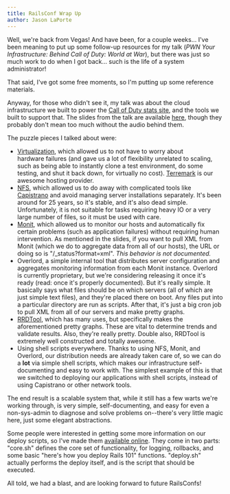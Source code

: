 ```yaml
---
title: RailsConf Wrap Up
author: Jason LaPorte
---
```

Well, we're back from Vegas! And have been, for a couple weeks... I've been meaning to put up some follow-up resources for my talk (_PWN Your Infrastructure: Behind Call of Duty: World at War_), but there was just so much work to do when I got back... such is the life of a system administrator!

 That said, I've got some free moments, so I'm putting up some reference materials.



 Anyway, for those who didn't see it, my talk was about the cloud infrastructure we built to power the [Call of Duty stats site](http://callofduty.com/), and the tools we built to support that. The slides from the talk are available [here](http://files.agoragames.com/jason/railsconf09/), though they probably don't mean too much without the audio behind them.

 The puzzle pieces I talked about were:

- [Virtualization](http://en.wikipedia.org/wiki/Cloud_computing), which allowed us to not have to worry about hardware failures (and gave us a lot of flexibility unrelated to scaling, such as being able to instantly clone a test environment, do some testing, and shut it back down, for virtually no cost). [Terremark](http://www.terremark.com/) is our awesome hosting provider.
- [NFS](http://en.wikipedia.org/wiki/Network_File_System_(protocol)), which allowed us to do away with complicated tools like [Capistrano](http://www.capify.org/) and avoid managing server installations separately. It's been around for 25 years, so it's stable, and it's also dead simple. Unfortunately, it is not suitable for tasks requiring heavy IO or a very large number of files, so it must be used with care.
- [Monit](http://mmonit.com/monit/), which allowed us to monitor our hosts and automatically fix certain problems (such as application failures) without requiring human intervention. As mentioned in the slides, if you want to pull XML from Monit (which we do to aggregate data from all of our hosts), the URL or doing so is "/_status?format=xml". _This behavior is not documented._
- Overlord, a simple internal tool that distributes server configuration and aggregates monitoring information from each Monit instance. Overlord is currently proprietary, but we're considering releasing it once it's ready (read: once it's properly documented). But it's really simple. It basically says what files should be on which servers (all of which are just simple text files), and they're placed there on boot. Any files put into a particular directory are run as scripts. After that, it's just a big cron job to pull XML from all of our servers and make pretty graphs.
- [RRDTool](http://oss.oetiker.ch/rrdtool/), which has many uses, but specifically makes the aforementioned pretty graphs. These are vital to determine trends and validate results. Also, they're really pretty. Double also, RRDTool is extremely well constructed and totally awesome.
- Using shell scripts everywhere. Thanks to using NFS, Monit, and Overlord, our distribution needs are already taken care of, so we can do a **lot** via simple shell scripts, which makes our infrastructure self-documenting and easy to work with. The simplest example of this is that we switched to deploying our applications with shell scripts, instead of using Capistrano or other network tools.

The end result is a scalable system that, while it still has a few warts we're working through, is very simple, self-documenting, and easy for even a non-sys-admin to diagnose and solve problems on--there's very little magic here, just some elegant abstractions.

 Some people were interested in getting some more information on our deploy scripts, so I've made them [available online](http://files.agoragames.com/jason/deploy/). They come in two parts: "core.sh" defines the core set of functionality, for logging, rollbacks, and some basic "here's how you deploy Rails 101" functions. "deploy.sh" actually performs the deploy itself, and is the script that should be executed.

 All told, we had a blast, and are looking forward to future RailsConfs!
